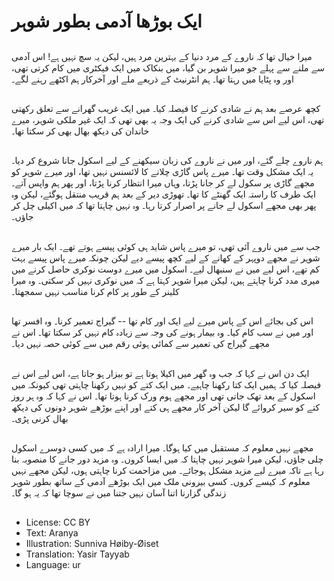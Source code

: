 # ایک بوڑھا آدمی بطور شوہر

##
میرا خیال تھا کہ ناروے کے مرد دنیا کے بہترین مرد ہیں، لیکن یہ سچ نہیں ہے! اس آدمی سے ملنے سے پہلے جو میرا شوہر بن گیا، میں بنکاک میں ایک فیکٹری میں کام کرتی تھی، اور وہ پٹایا میں رہتا تھا۔ ہم انٹرنیٹ کے ذریعے ملے اور آخرکار ہم اکٹھے رہنے لگے۔

##
کچھ عرصے بعد ہم نے شادی کرنے کا فیصلہ کیا۔ میں ایک غریب گھرانے سے تعلق رکھتی تھی، اس لیے اس سے شادی کرنے کی ایک وجہ یہ بھی تھی کہ ایک غیر ملکی شوہر، میرے خاندان کی دیکھ بھال بھی کر سکتا تھا۔

##
ہم ناروے چلے گئے، اور میں نے ناروے کی زبان سیکھنے کے لیے اسکول جانا شروع کر دیا۔ یہ ایک مشکل وقت تھا۔ میرے پاس گاڑی چلانے کا لائسنس نہیں تھا، اور میرے شوہر کو مجھے گاڑی پر سکول لے کر جانا پڑتا، وہاں میرا انتظار کرنا پڑتا، اور پھر ہم واپس آتے۔ ایک طرف کا راستہ ایک گھنٹے کا تھا۔ تھوڑی دیر کے بعد ہم قریب منتقل ہوگئے، لیکن وہ پھر بھی مجھے اسکول لے جانے پر اصرار کرتا رہا۔ وہ نہیں چاہتا تھا کہ میں اکیلی چل کر جاؤں۔

##
جب سے میں ناروے آئی تھی، تو میرے پاس شاید ہی کوئی پیسے ہوتے تھے۔ ایک بار میرے شوہر نے مجھے دوپہر کے کھانے کے لیے کچھ پیسے دیے لیکن چونکہ میرے پاس پیسے بہت کم تھے، اس لیے میں نے سنبھال لیے۔ اسکول میں میرے دوست نوکری حاصل کرنے میں میری مدد کرنا چاہتے ہیں، لیکن میرا شوہر کہتا ہے کہ میں نوکری نہیں کر سکتی۔ وہ میرا کلینر کے طور پر کام کرنا مناسب نہیں سمجھتا۔

##
اس کی بجائے اس کے پاس میرے لیے ایک اور کام تھا -- گیراج تعمیر کرنا۔ وہ افسر تھا اور میں نے سب کام کیا۔ وہ بیمار ہونے کی وجہ سے زیادہ کام نہیں کر سکتا تھا۔ اس نے مجھے گیراج کی تعمیر سے کمائی ہوئی رقم میں سے کوئی حصہ نہیں دیا۔

##
ایک دن اس نے کہا کہ جب وہ گھر میں اکیلا ہوتا ہے تو بیزار ہو جاتا ہے، اس لیے اس نے فیصلہ کیا کہ ہمیں ایک کتا رکھنا چاہیے۔ میں ایک کتے کو نہیں رکھنا چاہتی تھی کیونکہ میں اسکول کے بعد تھک جاتی تھی اور مجھے ہوم ورک کرنا ہوتا تھا۔ اس نے کہا کہ وہ ہر روز کتے کو سیر کروائے گا لیکن آخر کار مجھے ہی کتے اور اپنے بوڑھے شوہر دونوں کی دیکھ بھال کرنی پڑی۔

##
مجھے نہیں معلوم کہ مستقبل میں کیا ہوگا۔ میرا ارادہ ہے کہ میں کسی دوسرے اسکول چلی جاؤں، لیکن میرا شوہر نہیں چاہتا کہ میں ایسا کروں۔ وہ مزید دور جانے کا منصوبہ بنا رہا ہے تاکہ میرے لیے مزید مشکل ہوجائے۔ میں مزاحمت کرنا چاہتی ہوں، لیکن مجھے نہیں معلوم کہ کیسے کروں۔ کسی بیرونی ملک میں ایک بوڑھے آدمی کے ساتھ بطور شوہر زندگی گزارنا اتنا آسان نہیں جتنا میں نے سوچا تھا کہ یہ ہو گا۔

##
* License: CC BY
* Text: Aranya
* Illustration: Sunniva Høiby-Øiset
* Translation: Yasir Tayyab
* Language: ur
